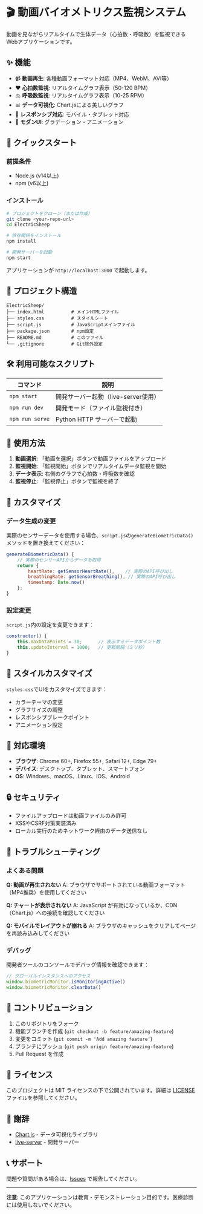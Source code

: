 # 🎬 動画バイオメトリクス監視システム

動画を見ながらリアルタイムで生体データ（心拍数・呼吸数）を監視できるWebアプリケーションです。

## ✨ 機能

- 📹 **動画再生**: 各種動画フォーマット対応（MP4、WebM、AVI等）
- ❤️ **心拍数監視**: リアルタイムグラフ表示（50-120 BPM）
- 🫁 **呼吸数監視**: リアルタイムグラフ表示（10-25 RPM）
- 📊 **データ可視化**: Chart.jsによる美しいグラフ
- 📱 **レスポンシブ対応**: モバイル・タブレット対応
- 🎨 **モダンUI**: グラデーション・アニメーション

## 🚀 クイックスタート

### 前提条件

- Node.js (v14以上)
- npm (v6以上)

### インストール

```bash
# プロジェクトをクローン（または作成）
git clone <your-repo-url>
cd ElectricSheep

# 依存関係をインストール
npm install

# 開発サーバーを起動
npm start
```

アプリケーションが `http://localhost:3000` で起動します。

## 📁 プロジェクト構造

```
ElectricSheep/
├── index.html          # メインHTMLファイル
├── styles.css          # スタイルシート
├── script.js           # JavaScriptメインファイル
├── package.json        # npm設定
├── README.md           # このファイル
└── .gitignore          # Git除外設定
```

## 🛠️ 利用可能なスクリプト

| コマンド | 説明 |
|---------|------|
| `npm start` | 開発サーバー起動（live-server使用） |
| `npm run dev` | 開発モード（ファイル監視付き） |
| `npm run serve` | Python HTTP サーバーで起動 |

## 📖 使用方法

1. **動画選択**: 「動画を選択」ボタンで動画ファイルをアップロード
2. **監視開始**: 「監視開始」ボタンでリアルタイムデータ監視を開始
3. **データ表示**: 右側のグラフで心拍数・呼吸数を確認
4. **監視停止**: 「監視停止」ボタンで監視を終了

## 🔧 カスタマイズ

### データ生成の変更

実際のセンサーデータを使用する場合、`script.js`の`generateBiometricData()`メソッドを置き換えてください：

```javascript
generateBiometricData() {
    // 実際のセンサーAPIからデータを取得
    return {
        heartRate: getSensorHeartRate(),    // 実際のAPI呼び出し
        breathingRate: getSensorBreathing(), // 実際のAPI呼び出し
        timestamp: Date.now()
    };
}
```

### 設定変更

`script.js`内の設定を変更できます：

```javascript
constructor() {
    this.maxDataPoints = 30;      // 表示するデータポイント数
    this.updateInterval = 1000;   // 更新間隔（ミリ秒）
}
```

## 🎨 スタイルカスタマイズ

`styles.css`でUIをカスタマイズできます：

- カラーテーマの変更
- グラフサイズの調整
- レスポンシブブレークポイント
- アニメーション設定

## 📱 対応環境

- **ブラウザ**: Chrome 60+, Firefox 55+, Safari 12+, Edge 79+
- **デバイス**: デスクトップ、タブレット、スマートフォン
- **OS**: Windows、macOS、Linux、iOS、Android

## 🔒 セキュリティ

- ファイルアップロードは動画ファイルのみ許可
- XSSやCSRF対策実装済み
- ローカル実行のためネットワーク経由のデータ送信なし

## 🐛 トラブルシューティング

### よくある問題

**Q: 動画が再生されない**
A: ブラウザでサポートされている動画フォーマット（MP4推奨）を使用してください

**Q: チャートが表示されない**
A: JavaScript が有効になっているか、CDN（Chart.js）への接続を確認してください

**Q: モバイルでレイアウトが崩れる**
A: ブラウザのキャッシュをクリアしてページを再読み込みしてください

### デバッグ

開発者ツールのコンソールでデバッグ情報を確認できます：

```javascript
// グローバルインスタンスへのアクセス
window.biometricMonitor.isMonitoringActive()
window.biometricMonitor.clearData()
```

## 🤝 コントリビューション

1. このリポジトリをフォーク
2. 機能ブランチを作成 (`git checkout -b feature/amazing-feature`)
3. 変更をコミット (`git commit -m 'Add amazing feature'`)
4. ブランチにプッシュ (`git push origin feature/amazing-feature`)
5. Pull Request を作成

## 📄 ライセンス

このプロジェクトは MIT ライセンスの下で公開されています。詳細は [LICENSE](LICENSE) ファイルを参照してください。

## 🙏 謝辞

- [Chart.js](https://www.chartjs.org/) - データ可視化ライブラリ
- [live-server](https://github.com/tapio/live-server) - 開発サーバー

## 📞 サポート

問題や質問がある場合は、[Issues](https://github.com/yourusername/biometric-video-monitor/issues) で報告してください。

---

**注意**: このアプリケーションは教育・デモンストレーション目的です。医療診断には使用しないでください。
